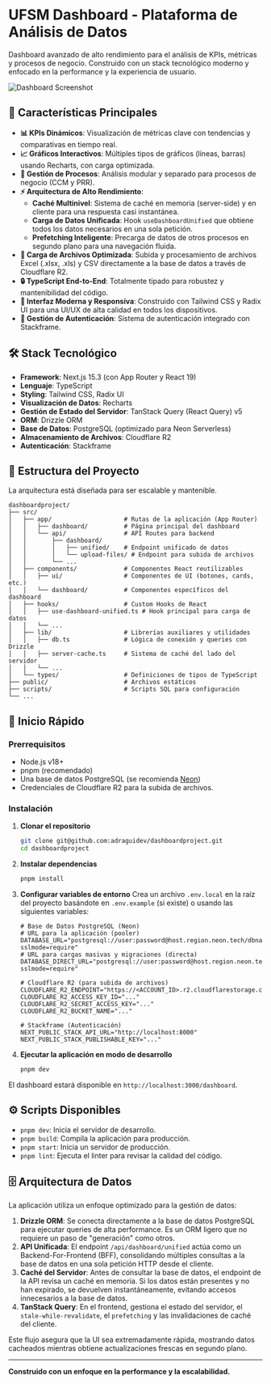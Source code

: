 # UFSM Dashboard - Plataforma de Análisis de Datos

Dashboard avanzado de alto rendimiento para el análisis de KPIs, métricas y procesos de negocio. Construido con un stack tecnológico moderno y enfocado en la performance y la experiencia de usuario.

![Dashboard Screenshot](https://i.imgur.com/your-screenshot.png) <!-- Reemplazar con una screenshot real -->

## 🚀 Características Principales

- **📊 KPIs Dinámicos**: Visualización de métricas clave con tendencias y comparativas en tiempo real.
- **📈 Gráficos Interactivos**: Múltiples tipos de gráficos (líneas, barras) usando Recharts, con carga optimizada.
- **🔄 Gestión de Procesos**: Análisis modular y separado para procesos de negocio (CCM y PRR).
- **⚡ Arquitectura de Alto Rendimiento**:
  - **Caché Multinivel**: Sistema de caché en memoria (server-side) y en cliente para una respuesta casi instantánea.
  - **Carga de Datos Unificada**: Hook `useDashboardUnified` que obtiene todos los datos necesarios en una sola petición.
  - **Prefetching Inteligente**: Precarga de datos de otros procesos en segundo plano para una navegación fluida.
- **📂 Carga de Archivos Optimizada**: Subida y procesamiento de archivos Excel (.xlsx, .xls) y CSV directamente a la base de datos a través de Cloudflare R2.
- **🔒 TypeScript End-to-End**: Totalmente tipado para robustez y mantenibilidad del código.
- **📱 Interfaz Moderna y Responsiva**: Construido con Tailwind CSS y Radix UI para una UI/UX de alta calidad en todos los dispositivos.
- **🔑 Gestión de Autenticación**: Sistema de autenticación integrado con Stackframe.

## 🛠️ Stack Tecnológico

- **Framework**: Next.js 15.3 (con App Router y React 19)
- **Lenguaje**: TypeScript
- **Styling**: Tailwind CSS, Radix UI
- **Visualización de Datos**: Recharts
- **Gestión de Estado del Servidor**: TanStack Query (React Query) v5
- **ORM**: Drizzle ORM
- **Base de Datos**: PostgreSQL (optimizado para Neon Serverless)
- **Almacenamiento de Archivos**: Cloudflare R2
- **Autenticación**: Stackframe

## 📁 Estructura del Proyecto

La arquitectura está diseñada para ser escalable y mantenible.

```
dashboardproject/
├── src/
│   ├── app/                    # Rutas de la aplicación (App Router)
│   │   ├── dashboard/          # Página principal del dashboard
│   │   └── api/                # API Routes para backend
│   │       ├── dashboard/
│   │       │   ├── unified/    # Endpoint unificado de datos
│   │       │   └── upload-files/ # Endpoint para subida de archivos
│   │       └── ...
│   ├── components/             # Componentes React reutilizables
│   │   ├── ui/                 # Componentes de UI (botones, cards, etc.)
│   │   └── dashboard/          # Componentes específicos del dashboard
│   ├── hooks/                  # Custom Hooks de React
│   │   ├── use-dashboard-unified.ts # Hook principal para carga de datos
│   │   └── ...
│   ├── lib/                    # Librerías auxiliares y utilidades
│   │   ├── db.ts               # Lógica de conexión y queries con Drizzle
│   │   ├── server-cache.ts     # Sistema de caché del lado del servidor
│   │   └── ...
│   └── types/                  # Definiciones de tipos de TypeScript
├── public/                     # Archivos estáticos
├── scripts/                    # Scripts SQL para configuración
└── ...
```

## 🚦 Inicio Rápido

### Prerrequisitos

- Node.js v18+
- pnpm (recomendado)
- Una base de datos PostgreSQL (se recomienda [Neon](https://neon.tech/))
- Credenciales de Cloudflare R2 para la subida de archivos.

### Instalación

1.  **Clonar el repositorio**
    ```bash
    git clone git@github.com:adraguidev/dashboardproject.git
    cd dashboardproject
    ```

2.  **Instalar dependencias**
    ```bash
    pnpm install
    ```

3.  **Configurar variables de entorno**
    Crea un archivo `.env.local` en la raíz del proyecto basándote en `.env.example` (si existe) o usando las siguientes variables:

    ```env
    # Base de Datos PostgreSQL (Neon)
    # URL para la aplicación (pooler)
    DATABASE_URL="postgresql://user:password@host.region.neon.tech/dbname?sslmode=require"
    # URL para cargas masivas y migraciones (directa)
    DATABASE_DIRECT_URL="postgresql://user:password@host.region.neon.tech/dbname?sslmode=require"

    # Cloudflare R2 (para subida de archivos)
    CLOUDFLARE_R2_ENDPOINT="https://<ACCOUNT_ID>.r2.cloudflarestorage.com"
    CLOUDFLARE_R2_ACCESS_KEY_ID="..."
    CLOUDFLARE_R2_SECRET_ACCESS_KEY="..."
    CLOUDFLARE_R2_BUCKET_NAME="..."
    
    # Stackframe (Autenticación)
    NEXT_PUBLIC_STACK_API_URL="http://localhost:8000"
    NEXT_PUBLIC_STACK_PUBLISHABLE_KEY="..."
    ```

4.  **Ejecutar la aplicación en modo de desarrollo**
    ```bash
    pnpm dev
    ```

El dashboard estará disponible en `http://localhost:3000/dashboard`.

## ⚙️ Scripts Disponibles

-   `pnpm dev`: Inicia el servidor de desarrollo.
-   `pnpm build`: Compila la aplicación para producción.
-   `pnpm start`: Inicia un servidor de producción.
-   `pnpm lint`: Ejecuta el linter para revisar la calidad del código.

## 🗄️ Arquitectura de Datos

La aplicación utiliza un enfoque optimizado para la gestión de datos:

1.  **Drizzle ORM**: Se conecta directamente a la base de datos PostgreSQL para ejecutar queries de alta performance. Es un ORM ligero que no requiere un paso de "generación" como otros.
2.  **API Unificada**: El endpoint `/api/dashboard/unified` actúa como un Backend-For-Frontend (BFF), consolidando múltiples consultas a la base de datos en una sola petición HTTP desde el cliente.
3.  **Caché del Servidor**: Antes de consultar la base de datos, el endpoint de la API revisa un caché en memoria. Si los datos están presentes y no han expirado, se devuelven instantáneamente, evitando accesos innecesarios a la base de datos.
4.  **TanStack Query**: En el frontend, gestiona el estado del servidor, el `stale-while-revalidate`, el `prefetching` y las invalidaciones de caché del cliente.

Este flujo asegura que la UI sea extremadamente rápida, mostrando datos cacheados mientras obtiene actualizaciones frescas en segundo plano.

---
**Construido con un enfoque en la performance y la escalabilidad.**
